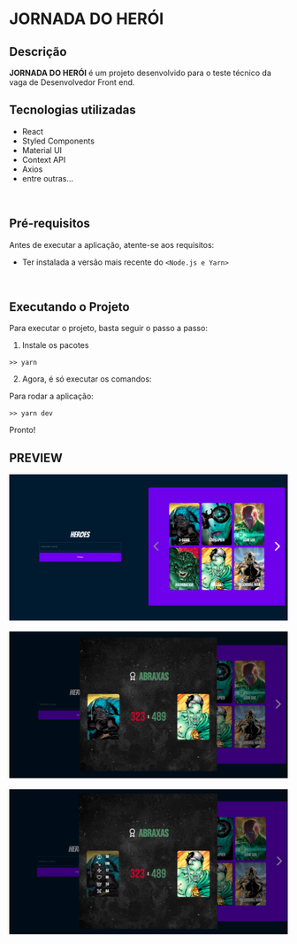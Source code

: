 # JORNADA DO HERÓI

## Descrição
<strong>JORNADA DO HERÓI</strong> é um projeto desenvolvido para o teste técnico da vaga de Desenvolvedor Front end.

## Tecnologias utilizadas

<ul>
  <li>React</li>
  <li>Styled Components</li>
  <li>Material UI</li>
  <li>Context API</li>
  <li>Axios</li>
  <li>entre outras...</li>
</ul>

<br>

## Pré-requisitos

Antes de executar a aplicação, atente-se aos requisitos:
* Ter instalada a versão mais recente do `<Node.js e Yarn>`

<br>

## Executando o Projeto

Para executar o projeto, basta seguir o passo a passo:

1. Instale os pacotes<br>
```
>> yarn
```
2. Agora, é só executar os comandos:<br>

Para rodar a aplicação:
```
>> yarn dev
```

Pronto!

## PREVIEW

<img src="./src/assets/preview1.png" alt="Página principal com a lista de heróis">
<br /><br />

<img src="./src/assets/preview2.png" alt="Modal com o duelo dos heróis">
<br /><br />

<img src="./src/assets/preview3.png" alt="Modal com o duelo dos heróis e com hover no card">
<br />
